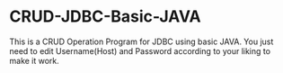 # CRUD-JDBC-Basic-JAVA
This is a CRUD Operation Program for JDBC using basic JAVA. You just need to edit Username(Host) and Password according to your liking to make it work.
